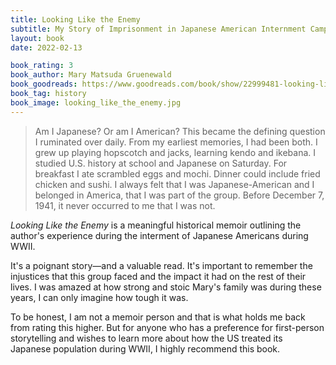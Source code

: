 ```yaml
---
title: Looking Like the Enemy
subtitle: My Story of Imprisonment in Japanese American Internment Camps
layout: book
date: 2022-02-13

book_rating: 3
book_author: Mary Matsuda Gruenewald
book_goodreads: https://www.goodreads.com/book/show/22999481-looking-like-the-enemy
book_tag: history
book_image: looking_like_the_enemy.jpg
---
```


> Am I Japanese? Or am I American? This became the defining question I ruminated over daily. From my earliest memories, I had been both. I grew up playing hopscotch and jacks, learning kendo and ikebana. I studied U.S. history at school and Japanese on Saturday. For breakfast I ate scrambled eggs and mochi. Dinner could include fried chicken and sushi. I always felt that I was Japanese-American and I belonged in America, that I was part of the group. Before December 7, 1941, it never occurred to me that I was not.

_Looking Like the Enemy_ is a meaningful historical memoir outlining the author's experience during the interment of Japanese Americans during WWII.

It's a poignant story—and a valuable read. It's important to remember the injustices that this group faced and the impact it had on the rest of their lives. I was amazed at how strong and stoic Mary's family was during these years, I can only imagine how tough it was.

To be honest, I am not a memoir person and that is what holds me back from rating this higher. But for anyone who has a preference for first-person storytelling and wishes to learn more about how the US treated its Japanese population during WWII, I highly recommend this book.